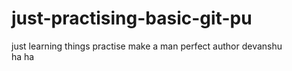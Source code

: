 # just-practising-basic-git-pu
just learning things
practise make a man perfect
author devanshu  
ha ha 